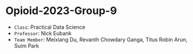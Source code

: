 # Opioid-2023-Group-9
* `Class`: Practical Data Science
* `Professor`: Nick Eubank
* `Team Member`: Meixiang Du, Revanth Chowdary Ganga, Titus Robin Arun, Suim Park
